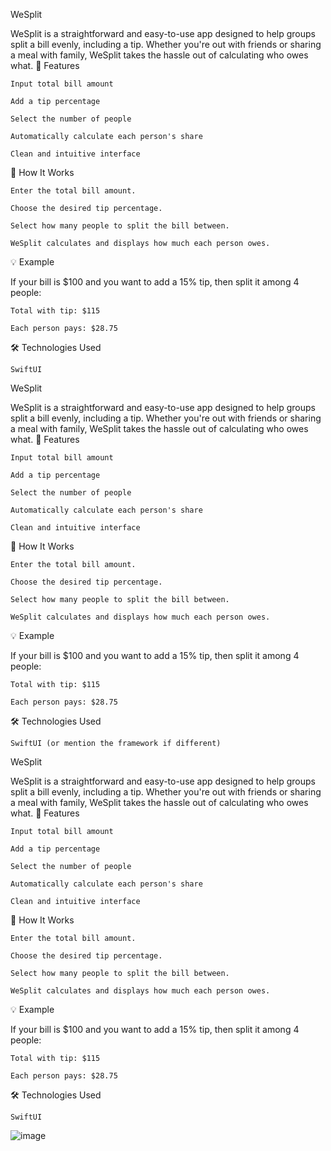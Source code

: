 WeSplit

WeSplit is a straightforward and easy-to-use app designed to help groups split a bill evenly, including a tip. Whether you're out with friends or sharing a meal with family, WeSplit takes the hassle out of calculating who owes what.
🚀 Features

    Input total bill amount

    Add a tip percentage

    Select the number of people

    Automatically calculate each person's share

    Clean and intuitive interface

📱 How It Works

    Enter the total bill amount.

    Choose the desired tip percentage.

    Select how many people to split the bill between.

    WeSplit calculates and displays how much each person owes.

💡 Example

If your bill is $100 and you want to add a 15% tip, then split it among 4 people:

    Total with tip: $115

    Each person pays: $28.75

🛠️ Technologies Used

    SwiftUI 
WeSplit

WeSplit is a straightforward and easy-to-use app designed to help groups split a bill evenly, including a tip. Whether you're out with friends or sharing a meal with family, WeSplit takes the hassle out of calculating who owes what.
🚀 Features

    Input total bill amount

    Add a tip percentage

    Select the number of people

    Automatically calculate each person's share

    Clean and intuitive interface

📱 How It Works

    Enter the total bill amount.

    Choose the desired tip percentage.

    Select how many people to split the bill between.

    WeSplit calculates and displays how much each person owes.

💡 Example

If your bill is $100 and you want to add a 15% tip, then split it among 4 people:

    Total with tip: $115

    Each person pays: $28.75

🛠️ Technologies Used

    SwiftUI (or mention the framework if different)

  WeSplit

WeSplit is a straightforward and easy-to-use app designed to help groups split a bill evenly, including a tip. Whether you're out with friends or sharing a meal with family, WeSplit takes the hassle out of calculating who owes what.
🚀 Features

    Input total bill amount

    Add a tip percentage

    Select the number of people

    Automatically calculate each person's share

    Clean and intuitive interface

📱 How It Works

    Enter the total bill amount.

    Choose the desired tip percentage.

    Select how many people to split the bill between.

    WeSplit calculates and displays how much each person owes.

💡 Example

If your bill is $100 and you want to add a 15% tip, then split it among 4 people:

    Total with tip: $115

    Each person pays: $28.75

🛠️ Technologies Used

    SwiftUI 
![image](https://github.com/user-attachments/assets/16ebb14b-8b54-4e87-aab7-7354a160bec0)
